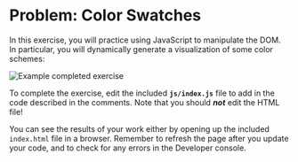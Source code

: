 # Problem: Color Swatches

In this exercise, you will practice using JavaScript to manipulate the DOM. In particular, you will dynamically generate a visualization of some color schemes:

![Example completed exercise](img/example-solution.png)

To complete the exercise, edit the included **`js/index.js`** file to add in the code described in the comments. Note that you should ___not___ edit the HTML file!

You can see the results of your work either by opening up the included `index.html` file in a browser. Remember to refresh the page after you update your code, and to check for any errors in the Developer console.
